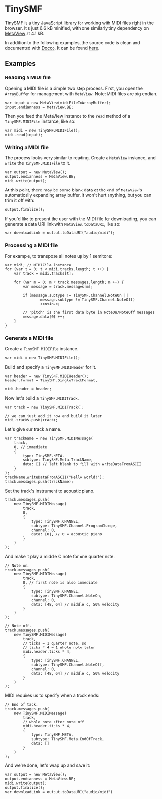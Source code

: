 # TinySMF

TinySMF is a tiny JavaScript library for working with MIDI files right in the browser.
It's just 6.6 kB minified, with one similarly tiny dependency on [MetaView](http://www.github.com/need12648430/metaview) at 4.1 kB.

In addition to the following examples, the source code is clean and documented with [Docco](https://jashkenas.github.io/docco/). It can be found [here](https://need12648430.github.io/tinysmf/docs).

## Examples
### Reading a MIDI file
Opening a MIDI file is a simple two step process.
First, you open the `ArrayBuffer` for management with `MetaView`. Note: MIDI files are big endian.

	var input = new MetaView(midiFileInArrayBuffer);
	input.endianness = MetaView.BE;

Then you feed the MetaView instance to the `read` method of a `TinySMF.MIDIFile` instance, like so:

	var midi = new TinySMF.MIDIFile();
	midi.read(input);

### Writing a MIDI file
The process looks very similar to reading. Create a `MetaView` instance, and `write` the `TinySMF.MIDIFile` to it.

	var output = new MetaView();
	output.endianness = MetaView.BE;
	midi.write(output);

At this point, there may be some blank data at the end of `MetaView`'s automatically expanding array buffer. It won't hurt anything, but you can trim it off with:

	output.finalize();

If you'd like to present the user with the MIDI file for downloading, you can generate a data URI link with `MetaView.toDataURI`, like so:

	var downloadLink = output.toDataURI("audio/midi");

### Processing a MIDI file
For example, to transpose all notes up by 1 semitone:

	var midi; // MIDIFile instance
	for (var t = 0; t < midi.tracks.length; t ++) {
		var track = midi.tracks[t];

		for (var m = 0; m < track.messages.length; m ++) {
			var message = track.messages[m];

			if (message.subtype != TinySMF.Channel.NoteOn ||
					message.subtype != TinySMF.Channel.NoteOff)
					continue;

			// 'pitch' is the first data byte in NoteOn/NoteOff messages
			message.data[0] ++;
		}
	}

### Generate a MIDI file
Create a `TinySMF.MIDIFile` instance.

	var midi = new TinySMF.MIDIFile();

Build and specify a `TinySMF.MIDIHeader` for it.

	var header = new TinySMF.MIDIHeader();
	header.format = TinySMF.SingleTrackFormat;

	midi.header = header;

Now let's build a `TinySMF.MIDITrack`.

	var track = new TinySMF.MIDITrack();

	// we can just add it now and build it later
	midi.tracks.push(track);

Let's give our track a name.

	var trackName = new TinySMF.MIDIMessage(
		track,
		0, // immediate
		{
			type: TinySMF.META,
			subtype: TinySMF.Meta.TrackName,
			data: [] // left blank to fill with writeDataFromASCII
		}
	);
	trackName.writeDataFromASCII("Hello world!");
	track.messages.push(trackName);

Set the track's instrument to acoustic piano.

	track.messages.push(
		new TinySMF.MIDIMessage(
			track,
			0,
			{
				type: TinySMF.CHANNEL,
				subtype: TinySMF.Channel.ProgramChange,
				channel: 0,
				data: [0], // 0 = acoustic piano
			}
		)
	);

And make it play a middle C note for one quarter note.

	// Note on.
	track.messages.push(
		new TinySMF.MIDIMessage(
			track,
			0, // first note is also immediate
			{
				type: TinySMF.CHANNEL,
				subtype: TinySMF.Channel.NoteOn,
				channel: 0,
				data: [48, 64] // middle c, 50% velocity
			}
		)
	);

	// Note off.
	track.messages.push(
		new TinySMF.MIDIMessage(
			track,
			// ticks = 1 quarter note, so
			// ticks * 4 = 1 whole note later
			midi.header.ticks * 4,
			{
				type: TinySMF.CHANNEL,
				subtype: TinySMF.Channel.NoteOff,
				channel: 0,
				data: [48, 64] // middle c, 50% velocity
			}
		)
	);

MIDI requires us to specify when a track ends:

	// End of tack.
	track.messages.push(
		new TinySMF.MIDIMessage(
			track,
			// whole note after note off
			midi.header.ticks * 4,
			{
				type: TinySMF.META,
				subtype: TinySMF.Meta.EndOfTrack,
				data: []
			}
		)
	);

And we're done, let's wrap up and save it:

	var output = new MetaView();
	output.endianness = MetaView.BE;
	midi.write(output);
	output.finalize();
	var downloadLink = output.toDataURI("audio/midi")
